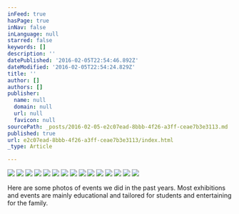 ```yaml
---
inFeed: true
hasPage: true
inNav: false
inLanguage: null
starred: false
keywords: []
description: ''
datePublished: '2016-02-05T22:54:46.892Z'
dateModified: '2016-02-05T22:54:24.829Z'
title: ''
author: []
authors: []
publisher:
  name: null
  domain: null
  url: null
  favicon: null
sourcePath: _posts/2016-02-05-e2c07ead-8bbb-4f26-a3ff-ceae7b3e3113.md
published: true
url: e2c07ead-8bbb-4f26-a3ff-ceae7b3e3113/index.html
_type: Article

---
```

![](https://the-grid-user-content.s3-us-west-2.amazonaws.com/1d7b9bbf-d2f6-4d54-9e04-860aa728585e.JPG)
![](https://the-grid-user-content.s3-us-west-2.amazonaws.com/7b512a47-9040-442d-b394-415be4176a84.jpg)
![](https://the-grid-user-content.s3-us-west-2.amazonaws.com/aed0a1d2-902c-4fcf-90a6-4b01c28eb9c3.jpg)
![](https://the-grid-user-content.s3-us-west-2.amazonaws.com/d4907a45-2335-4f6d-9804-a5517fbe4027.jpg)
![](https://the-grid-user-content.s3-us-west-2.amazonaws.com/11407e1c-1b91-4c0c-8c9c-64cef07af99f.jpg)
![](https://the-grid-user-content.s3-us-west-2.amazonaws.com/1bbb2179-d82e-4403-bf40-8d3ab326aab4.jpg)
![](https://the-grid-user-content.s3-us-west-2.amazonaws.com/baac94c1-829a-4f04-b858-134baaef3794.jpg)
![](https://the-grid-user-content.s3-us-west-2.amazonaws.com/23da177b-8875-4dba-89b1-473f3b69175d.jpg)
![](https://the-grid-user-content.s3-us-west-2.amazonaws.com/4fc61fdf-a43f-486f-a726-60ddddb2775a.jpg)
![](https://the-grid-user-content.s3-us-west-2.amazonaws.com/86544226-14f0-45ff-a4b2-0324676a0570.jpg)
![](https://the-grid-user-content.s3-us-west-2.amazonaws.com/7634c580-9b76-4de6-9c76-9ebae6e4e2ed.JPG)
![](https://the-grid-user-content.s3-us-west-2.amazonaws.com/0258fb13-f833-4fa9-8fd6-76ef475d2f60.JPG)
![](https://the-grid-user-content.s3-us-west-2.amazonaws.com/90bcc5b8-2f82-4d96-a555-11b47b3436d0.JPG)
![](https://the-grid-user-content.s3-us-west-2.amazonaws.com/146b5e5c-999c-42ec-8faa-5f3f5ba84a29.JPG)
![](https://the-grid-user-content.s3-us-west-2.amazonaws.com/09131d37-a979-42bc-b771-e04171e66f6a.JPG)

Here are some photos of events we did in the past years. Most exhibitions and events are mainly educational and tailored for students and entertaining for the family.